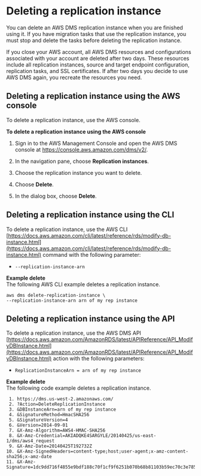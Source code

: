 # Deleting a replication instance<a name="CHAP_ReplicationInstance.Deleting"></a>

You can delete an AWS DMS replication instance when you are finished using it\. If you have migration tasks that use the replication instance, you must stop and delete the tasks before deleting the replication instance\.

If you close your AWS account, all AWS DMS resources and configurations associated with your account are deleted after two days\. These resources include all replication instances, source and target endpoint configuration, replication tasks, and SSL certificates\. If after two days you decide to use AWS DMS again, you recreate the resources you need\.

## Deleting a replication instance using the AWS console<a name="CHAP_ReplicationInstance.Deleting.CON"></a>

To delete a replication instance, use the AWS console\.

**To delete a replication instance using the AWS console**

1. Sign in to the AWS Management Console and open the AWS DMS console at [https://console\.aws\.amazon\.com/dms/v2/](https://console.aws.amazon.com/dms/v2/)\.

1. In the navigation pane, choose **Replication instances**\.

1. Choose the replication instance you want to delete\. 

1. Choose **Delete**\.

1. In the dialog box, choose **Delete**\.

## Deleting a replication instance using the CLI<a name="CHAP_ReplicationInstance.Deleting.CLI"></a>

To delete a replication instance, use the AWS CLI [https://docs.aws.amazon.com/cli/latest/reference/rds/modify-db-instance.html](https://docs.aws.amazon.com/cli/latest/reference/rds/modify-db-instance.html) command with the following parameter:
+ `--replication-instance-arn`

**Example delete**  
The following AWS CLI example deletes a replication instance\.  

```
aws dms delete-replication-instance \
--replication-instance-arn arn of my rep instance
```

## Deleting a replication instance using the API<a name="CHAP_ReplicationInstance.Deleting.API"></a>

To delete a replication instance, use the AWS DMS API [https://docs.aws.amazon.com/AmazonRDS/latest/APIReference/API_ModifyDBInstance.html](https://docs.aws.amazon.com/AmazonRDS/latest/APIReference/API_ModifyDBInstance.html) action with the following parameters:
+ `ReplicationInstanceArn = arn of my rep instance`

**Example delete**  
The following code example deletes a replication instance\.  

```
 1. https://dms.us-west-2.amazonaws.com/
 2. ?Action=DeleteReplicationInstance
 3. &DBInstanceArn=arn of my rep instance
 4. &SignatureMethod=HmacSHA256
 5. &SignatureVersion=4
 6. &Version=2014-09-01
 7. &X-Amz-Algorithm=AWS4-HMAC-SHA256
 8. &X-Amz-Credential=AKIADQKE4SARGYLE/20140425/us-east-1/dms/aws4_request
 9. &X-Amz-Date=20140425T192732Z
10. &X-Amz-SignedHeaders=content-type;host;user-agent;x-amz-content-sha256;x-amz-date
11. &X-Amz-Signature=1dc9dd716f4855e9bdf188c70f1cf9f6251b070b68b81103b59ec70c3e7854b3
```